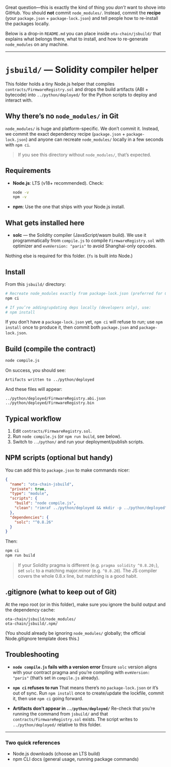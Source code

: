 Great question—this is exactly the kind of thing you *don’t* want to shove into GitHub. You should **not** commit `node_modules/`. Instead, commit the **recipe** (your `package.json` + `package-lock.json`) and tell people how to re-install the packages locally.

Below is a drop-in `README.md` you can place inside `ota-chain/jsbuild/` that explains what belongs there, what to install, and how to re-generate `node_modules` on any machine.

---

# `jsbuild/` — Solidity compiler helper

This folder holds a tiny Node.js helper that compiles `contracts/FirmwareRegistry.sol` and drops the build artifacts (ABI + bytecode) into `../python/deployed/` for the Python scripts to deploy and interact with.

## Why there’s no `node_modules/` in Git

`node_modules/` is huge and platform-specific. We don’t commit it. Instead, we commit the exact dependency recipe (`package.json` + `package-lock.json`) and anyone can recreate `node_modules/` locally in a few seconds with `npm ci`.

> If you see this directory without `node_modules/`, that’s expected.

## Requirements

* **Node.js**: LTS (v18+ recommended).
  Check:

  ```bash
  node -v
  npm -v
  ```
* **npm**: Use the one that ships with your Node.js install.

## What gets installed here

* **solc** — the Solidity compiler (JavaScript/wasm build).
  We use it programmatically from `compile.js` to compile `FirmwareRegistry.sol` with optimizer and `evmVersion: "paris"` to avoid Shanghai-only opcodes.

Nothing else is required for this folder. (`fs` is built into Node.)

## Install

From this `jsbuild/` directory:

```bash
# Recreate node_modules exactly from package-lock.json (preferred for CI/repeatable builds)
npm ci

# If you’re adding/updating deps locally (developers only), use:
# npm install
```

If you don’t have a `package-lock.json` yet, `npm ci` will refuse to run; use `npm install` once to produce it, then commit both `package.json` and `package-lock.json`.

## Build (compile the contract)

```bash
node compile.js
```

On success, you should see:

```
Artifacts written to ../python/deployed
```

And these files will appear:

```
../python/deployed/FirmwareRegistry.abi.json
../python/deployed/FirmwareRegistry.bin
```

## Typical workflow

1. Edit `contracts/FirmwareRegistry.sol`.
2. Run `node compile.js` (or `npm run build`, see below).
3. Switch to `../python/` and run your deployment/publish scripts.

## NPM scripts (optional but handy)

You can add this to `package.json` to make commands nicer:

```json
{
  "name": "ota-chain-jsbuild",
  "private": true,
  "type": "module",
  "scripts": {
    "build": "node compile.js",
    "clean": "rimraf ../python/deployed && mkdir -p ../python/deployed"
  },
  "dependencies": {
    "solc": "^0.8.26"
  }
}
```

Then:

```bash
npm ci
npm run build
```

> If your Solidity pragma is different (e.g. `pragma solidity ^0.8.20;`), set `solc` to a matching major.minor (e.g. `^0.8.20`). The JS compiler covers the whole 0.8.x line, but matching is a good habit.

## .gitignore (what to keep out of Git)

At the repo root (or in this folder), make sure you ignore the build output and the dependency cache:

```
ota-chain/jsbuild/node_modules/
ota-chain/jsbuild/.npm/
```

(You should already be ignoring `node_modules/` globally; the official Node.gitignore template does this.)

## Troubleshooting

* **`node compile.js` fails with a version error**
  Ensure `solc` version aligns with your contract pragma and you’re compiling with `evmVersion: "paris"` (that’s set in `compile.js` already).

* **`npm ci` refuses to run**
  That means there’s no `package-lock.json` or it’s out of sync. Run `npm install` once to create/update the lockfile, commit it, then use `npm ci` going forward.

* **Artifacts don’t appear in `../python/deployed/`**
  Re-check that you’re running the command from `jsbuild/` and that `contracts/FirmwareRegistry.sol` exists. The script writes to `../python/deployed/` relative to this folder.

---

### Two quick references

* Node.js downloads (choose an LTS build)
* npm CLI docs (general usage, running package commands)
